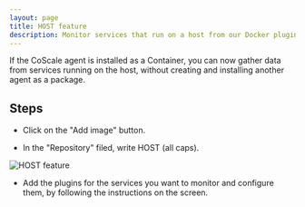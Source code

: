 ```yaml
---
layout: page
title: HOST feature
description: Monitor services that run on a host from our Docker plugin
---
```


If the CoScale agent is installed as a Container, you can now gather data from services running on the host, without creating and installing another agent as a package.

## Steps

* Click on the "Add image" button.

* In the "Repository" filed, write HOST (all caps).

<img alt="HOST feature" src="{{ site.baseurl }}/gfx/agent/extra/host-feature.png" style="img-responsive"/>

* Add the plugins for the services you want to monitor and configure them, by following the instructions on the screen.
